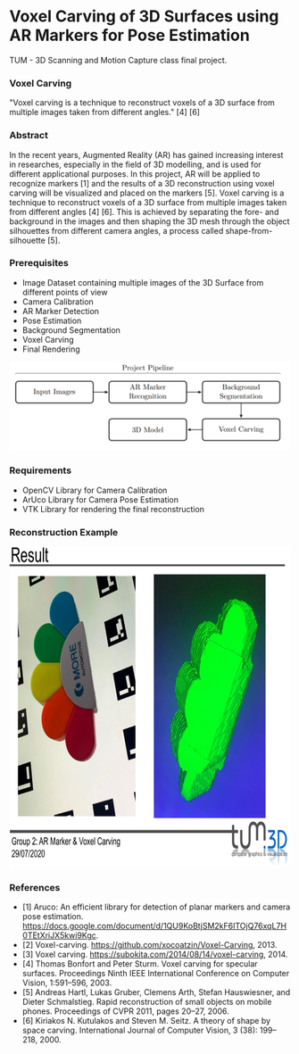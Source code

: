 # Voxel Carving of 3D Surfaces using AR Markers for Pose Estimation
TUM - 3D Scanning and Motion Capture class final project.

### Voxel Carving
"Voxel  carving  is  a  technique to reconstruct voxels of a 3D surface from multiple images taken from different angles."  [4] [6]

### Abstract
In the recent years, Augmented Reality (AR) has gained increasing interest in researches, especially in the field of 3D modelling, and is used for different applicational purposes. In this project, AR will be applied to recognize markers [1] and the results of a 3D reconstruction using voxel carving will be visualized and placed on the markers [5]. Voxel carving is a technique to reconstruct voxels of a 3D surface from multiple images taken from different angles [4] [6]. This is achieved by separating the fore- and background in the images and then shaping the 3D mesh through the object silhouettes from different camera angles, a process called shape-from-silhouette [5].


### Prerequisites
- Image Dataset containing multiple images of the 3D Surface from different points of view
- Camera Calibration
- AR Marker Detection
- Pose Estimation
- Background Segmentation
- Voxel Carving
- Final Rendering

![](Documents/Project_Pipeline.PNG)

### Requirements
- OpenCV Library for Camera Calibration
- ArUco Library for Camera Pose Estimation
- VTK Library for rendering the final reconstruction

### Reconstruction Example
<p align="center">
  <img src="Documents/Result.PNG" width="850" height="575" />
</p>

### References
- [1]  Aruco: An   efficient   library   for   detection   of   planar   markers   and   camera   pose  estimation. https://docs.google.com/document/d/1QU9KoBtjSM2kF6ITOjQ76xqL7H0TEtXriJX5kwi9Kgc.
- [2]  Voxel-carving.  https://github.com/xocoatzin/Voxel-Carving, 2013.
- [3]  Voxel carving.  https://subokita.com/2014/08/14/voxel-carving, 2014. 
- [4]  Thomas  Bonfort  and  Peter  Sturm.   Voxel  carving  for  specular  surfaces. Proceedings Ninth IEEE International Conference on Computer Vision, 1:591–596, 2003.
- [5]  Andreas Hartl,  Lukas Gruber,  Clemens Arth,  Stefan Hauswiesner,  and Dieter Schmalstieg.  Rapid reconstruction of small objects on mobile phones. Proceedings of CVPR 2011, pages 20–27, 2006.
- [6]  Kiriakos N. Kutulakos and Steven M. Seitz. A theory of shape by space carving. International Journal of Computer Vision, 3 (38): 199–218, 2000.
